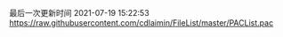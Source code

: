 最后一次更新时间 2021-07-19 15:22:53
https://raw.githubusercontent.com/cdlaimin/FileList/master/PACList.pac

